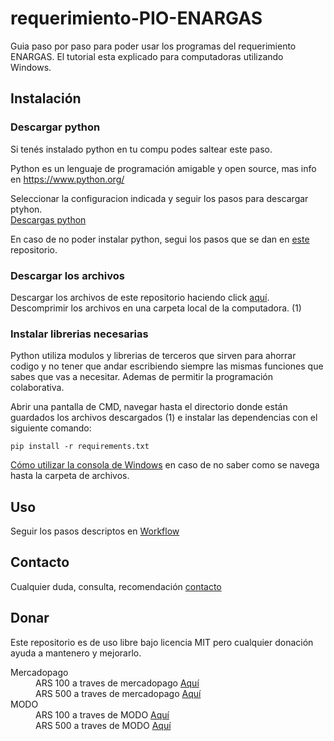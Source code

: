 # requerimiento-PIO-ENARGAS

Guia paso por paso para poder usar los programas del requerimiento ENARGAS.
El tutorial esta explicado para computadoras utilizando Windows.

## Instalación

### Descargar python
Si tenés instalado python en tu compu podes saltear este paso.

Python es un lenguaje de programación amigable y open source, mas info en <a href="https://www.python.org/">https://www.python.org/</a>

Seleccionar la configuracion indicada y seguir los pasos para descargar ptyhon.<br>
<a href="https://www.python.org/downloads/">Descargas python</a><br>

En caso de no poder instalar python, segui los pasos que se dan en <a href="https://github.com/yagopajarino/python-venv">este</a> repositorio.

### Descargar los archivos
Descargar los archivos de este repositorio haciendo click <a href="https://github.com/yagopajarino/requerimiento-PIO-ENARGAS/archive/refs/heads/main.zip">aquí</a>.
Descomprimir los archivos en una carpeta local de la computadora. (1)

### Instalar librerias necesarias
Python utiliza modulos y librerias de terceros que sirven para ahorrar codigo y no tener que andar escribiendo siempre las mismas funciones que sabes que vas a necesitar. Ademas de permitir la programación colaborativa.

Abrir una pantalla de CMD, navegar hasta el directorio donde están guardados los archivos descargados (1) e instalar las dependencias con el siguiente comando:

```
pip install -r requirements.txt
```

<a href="http://www.falconmasters.com/offtopic/como-utilizar-consola-de-windows/">Cómo utilizar la consola de Windows</a> en caso de no saber como se navega hasta la carpeta de archivos.

## Uso
Seguir los pasos descriptos en <a href="https://github.com/yagopajarino/requerimiento-PIO-ENARGAS/tree/main/Workflow">Workflow</a>

## Contacto
Cualquier duda, consulta, recomendación <a href="yagopajarino.com.ar/contac">contacto</a>

## Donar
Este repositorio es de uso libre bajo licencia MIT pero cualquier donación ayuda a mantenero y mejorarlo.

<dl>
  <dt>Mercadopago</dt>
  <dd>ARS 100 a traves de mercadopago <a href="https://mpago.la/1ajy5gq">Aquí</a></dd>
  <dd>ARS 500 a traves de mercadopago <a href="https://mpago.la/1ZDRLo4">Aquí</a></dd>
  <dt>MODO</dt>
  <dd>ARS 100 a traves de MODO <a href="https://www.modo.com.ar/coupon/?id=4DMw4lAphaiczkIDm4J7XU">Aquí</a></dd>
  <dd>ARS 500 a traves de MODO <a href="https://www.modo.com.ar/coupon/?id=LTCa2l9PtoqujxnMiGawL">Aquí</a></dd>
</dl>
 
